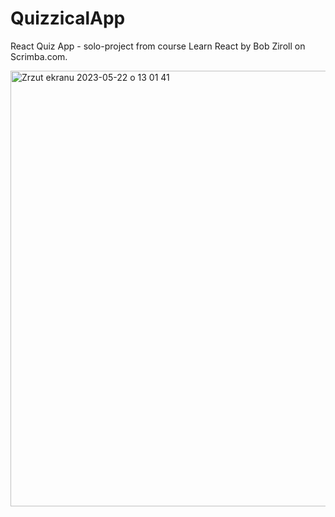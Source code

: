 # QuizzicalApp
React Quiz App - solo-project from course Learn React by Bob Ziroll on Scrimba.com.

<img width="697" alt="Zrzut ekranu 2023-05-22 o 13 01 41" src="https://github.com/paulalast/QuizzicalApp/assets/87760325/9bf015b8-d952-44f2-863e-3e2b8c60dc53">
